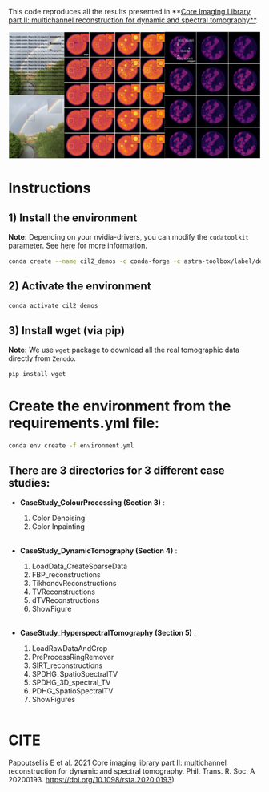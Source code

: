 This code reproduces all the results presented in **[Core Imaging Library part II: multichannel reconstruction
for dynamic and spectral tomography**](https://doi.org/10.1098/rsta.2020.0193).

![](images.png)

# Instructions

## 1) **Install the environment**

**Note:** Depending on your nvidia-drivers, you can modify the `cudatoolkit` parameter. See [here](https://docs.nvidia.com/deploy/cuda-compatibility/index.html) for more information.

```bash
conda create --name cil2_demos -c conda-forge -c astra-toolbox/label/dev -c ccpi cil cil-astra ccpi-regulariser nb_conda_kernels jupyterlab scikit-image cudatoolkit=_._
```      

## 2) **Activate the environment**

```bash
conda activate cil2_demos
```

## 3) **Install wget (via pip)**

**Note:** We use `wget` package to download all the real tomographic data directly from `Zenodo`.

```bash
pip install wget
```

# **Create the environment from the requirements.yml file:**

```bash
conda env create -f environment.yml
```

## There are 3 directories for 3 different case studies:

- **CaseStudy_ColourProcessing (Section 3)** :
    
    1. Color Denoising
    1. Color Inpainting
    <br></br>
        
- **CaseStudy_DynamicTomography (Section 4)** :   

    1. LoadData_CreateSparseData
    1. FBP_reconstructions
    1. TikhonovReconstructions
    1. TVReconstructions
    1. dTVReconstructions
    1. ShowFigure
    <br></br>
    
- **CaseStudy_HyperspectralTomography (Section 5)** :

    1. LoadRawDataAndCrop
    1. PreProcessRingRemover
    1. SIRT_reconstructions
    1. SPDHG_SpatioSpectralTV
    1. SPDHG_3D_spectral_TV
    1. PDHG_SpatioSpectralTV
    1. ShowFigures
    <br></br>
    
# CITE
    
Papoutsellis E et al. 2021 Core imaging library part II: multichannel reconstruction for dynamic and spectral tomography. Phil. Trans. R. Soc. A 20200193.           https://doi.org/10.1098/rsta.2020.0193)


